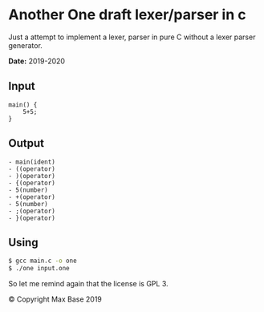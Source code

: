 # Another One draft lexer/parser in c

Just a attempt to implement a lexer, parser in pure C without a lexer parser generator.

**Date:** 2019-2020

## Input

```
main() {
	5+5;
}
```

## Output

```
- main(ident)
- ((operator)
- )(operator)
- {(operator)
- 5(number)
- +(operator)
- 5(number)
- ;(operator)
- }(operator)
```

## Using

```bash
$ gcc main.c -o one
$ ./one input.one
```

So let me remind again that the license is GPL 3.

© Copyright Max Base 2019
